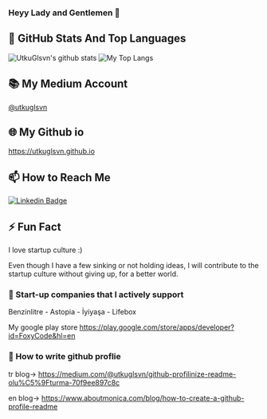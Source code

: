 ### Heyy Lady and Gentlemen 👋


## 📌 GitHub Stats And Top Languages

<p float="center">
  <img  src="https://github-readme-stats.vercel.app/api?username=UtkuGlsvn&show_icons=true&count_private=true&hide=contribs,issues" alt="UtkuGlsvn's github stats" />
  <img  src="https://github-readme-stats.vercel.app/api/top-langs/?username=UtkuGlsvn&layout=compact&hide=html,css" alt="My Top Langs" />
</p>


## 📚 My Medium Account
[@utkuglsvn ](https://medium.com/@utkuglsvn)


## 🌐 My Github io
https://utkuglsvn.github.io

## 📫 How to Reach Me


[![Linkedin Badge](https://img.shields.io/badge/utkuglsvn-follow%20on%20linkedin-blue?style=for-the-badge&logo=linkedin)](https://www.linkedin.com/in/utkuglsvn/)

## ⚡ Fun Fact

I love startup culture :)

Even though I have a few sinking or not holding ideas, I will contribute to the startup culture without giving up, for a better world.

### 🔭 Start-up companies that I actively support

Benzinlitre - Astopia - İyiyaşa - Lifebox


[benzinlitre get play store :)]: https://play.google.com/store/apps/details?id=com.benzinlitre.app&hl=en

My google play store https://play.google.com/store/apps/developer?id=FoxyCode&hl=en

### 🤔 How to write github proflie

tr blog-> https://medium.com/@utkuglsvn/github-profilinize-readme-olu%C5%9Fturma-70f9ee897c8c

en blog-> https://www.aboutmonica.com/blog/how-to-create-a-github-profile-readme
<!--
**UtkuGlsvn/UtkuGlsvn** is a ✨ _special_ ✨ repository because its `README.md` (this file) appears on your GitHub profile.

Here are some ideas to get you started:

- 🔭 I’m currently working on ...
- 🌱 I’m currently learning ...
- 👯 I’m looking to collaborate on ...
- 🤔 I’m looking for help with ...
- 💬 Ask me about ...
- 📫 How to reach me: ...
- 😄 Pronouns: ...
- ⚡ Fun fact: ...
-->
